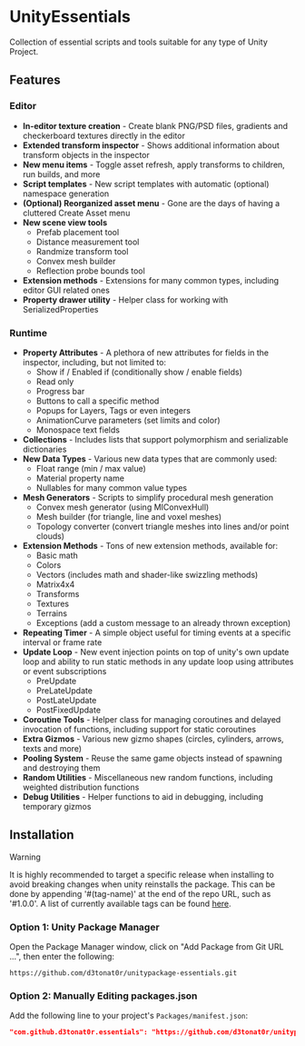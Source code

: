 # UnityEssentials

Collection of essential scripts and tools suitable for any type of Unity Project.

## Features

### Editor

- **In-editor texture creation** - Create blank PNG/PSD files, gradients and checkerboard textures directly in the editor
- **Extended transform inspector** - Shows additional information about transform objects in the inspector
- **New menu items** - Toggle asset refresh, apply transforms to children, run builds, and more
- **Script templates** - New script templates with automatic (optional) namespace generation
- **(Optional) Reorganized asset menu** - Gone are the days of having a cluttered Create Asset menu
- **New scene view tools**
	- Prefab placement tool
	- Distance measurement tool
	- Randmize transform tool
	- Convex mesh builder
	- Reflection probe bounds tool
- **Extension methods** - Extensions for many common types, including editor GUI related ones
- **Property drawer utility** - Helper class for working with SerializedProperties

### Runtime

- **Property Attributes** - A plethora of new attributes for fields in the inspector, including, but not limited to:
	- Show if / Enabled if (conditionally show / enable fields)
	- Read only
	- Progress bar
	- Buttons to call a specific method
	- Popups for Layers, Tags or even integers
	- AnimationCurve parameters (set limits and color)
	- Monospace text fields
- **Collections** - Includes lists that support polymorphism and serializable dictionaries
- **New Data Types** - Various new data types that are commonly used:
	- Float range (min / max value)
	- Material property name
	- Nullables for many common value types
- **Mesh Generators** - Scripts to simplify procedural mesh generation
	- Convex mesh generator (using MIConvexHull)
	- Mesh builder (for triangle, line and voxel meshes)
	- Topology converter (convert triangle meshes into lines and/or point clouds)
- **Extension Methods** - Tons of new extension methods, available for:
	- Basic math
	- Colors
	- Vectors (includes math and shader-like swizzling methods)
	- Matrix4x4
	- Transforms
	- Textures
	- Terrains
	- Exceptions (add a custom message to an already thrown exception)
- **Repeating Timer** - A simple object useful for timing events at a specific interval or frame rate
- **Update Loop** - New event injection points on top of unity's own update loop and ability to run static methods in any update loop using attributes or event subscriptions
	- PreUpdate
	- PreLateUpdate
	- PostLateUpdate
	- PostFixedUpdate
- **Coroutine Tools** - Helper class for managing coroutines and delayed invocation of functions, including support for static coroutines
- **Extra Gizmos** - Various new gizmo shapes (circles, cylinders, arrows, texts and more)
- **Pooling System** - Reuse the same game objects instead of spawning and destroying them
- **Random Utilities** - Miscellaneous new random functions, including weighted distribution functions
- **Debug Utilities** - Helper functions to aid in debugging, including temporary gizmos

## Installation

> [!WARNING]
> It is highly recommended to target a specific release when installing to avoid breaking changes when unity reinstalls the package. This can be done by appending '#(tag-name)' at the end of the repo URL, such as '#1.0.0'.
> A list of currently available tags can be found [here](https://github.com/D3TONAT0R/UnityPackage-Essentials/tags).

### Option 1: Unity Package Manager

Open the Package Manager window, click on "Add Package from Git URL ...", then enter the following:
```
https://github.com/d3tonat0r/unitypackage-essentials.git
```

### Option 2: Manually Editing packages.json

Add the following line to your project's `Packages/manifest.json`:

```json
"com.github.d3tonat0r.essentials": "https://github.com/d3tonat0r/unitypackage-essentials.git"
```

